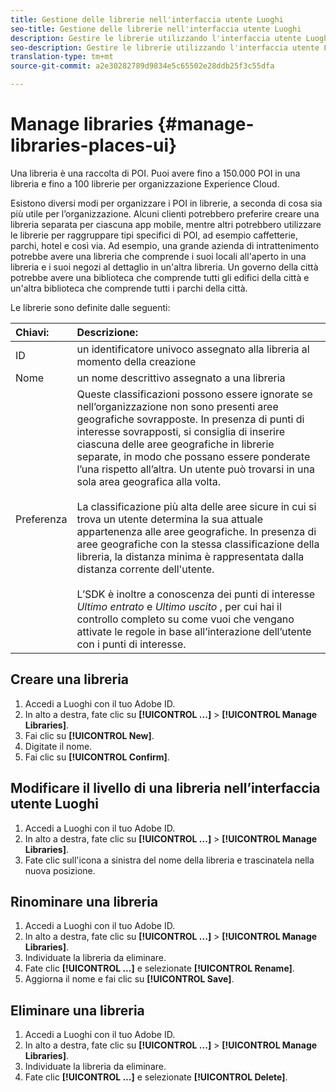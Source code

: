 ```yaml
---
title: Gestione delle librerie nell'interfaccia utente Luoghi
seo-title: Gestione delle librerie nell'interfaccia utente Luoghi
description: Gestire le librerie utilizzando l'interfaccia utente Luoghi.
seo-description: Gestire le librerie utilizzando l'interfaccia utente Luoghi.
translation-type: tm+mt
source-git-commit: a2e30282789d9834e5c65502e28ddb25f3c55dfa

---
```



# Manage libraries {#manage-libraries-places-ui}

Una libreria è una raccolta di POI. Puoi avere fino a 150.000 POI in una libreria e fino a 100 librerie per organizzazione Experience Cloud.

Esistono diversi modi per organizzare i POI in librerie, a seconda di cosa sia più utile per l’organizzazione. Alcuni clienti potrebbero preferire creare una libreria separata per ciascuna app mobile, mentre altri potrebbero utilizzare le librerie per raggruppare tipi specifici di POI, ad esempio caffetterie, parchi, hotel e così via. Ad esempio, una grande azienda di intrattenimento potrebbe avere una libreria che comprende i suoi locali all'aperto in una libreria e i suoi negozi al dettaglio in un'altra libreria. Un governo della città potrebbe avere una biblioteca che comprende tutti gli edifici della città e un'altra biblioteca che comprende tutti i parchi della città.

Le librerie sono definite dalle seguenti:

| Chiavi: | Descrizione: |
| :--- | :--- |
| ID | un identificatore univoco assegnato alla libreria al momento della creazione |
| Nome | un nome descrittivo assegnato a una libreria |
| Preferenza | Queste classificazioni possono essere ignorate se nell’organizzazione non sono presenti aree geografiche sovrapposte. In presenza di punti di interesse sovrapposti, si consiglia di inserire ciascuna delle aree geografiche in librerie separate, in modo che possano essere ponderate l’una rispetto all’altra. Un utente può trovarsi in una sola area geografica alla volta. <br><br>La classificazione più alta delle aree sicure in cui si trova un utente determina la sua attuale appartenenza alle aree geografiche. In presenza di aree geografiche con la stessa classificazione della libreria, la distanza minima è rappresentata dalla distanza corrente dell'utente. <br><br>L’SDK è inoltre a conoscenza dei punti di interesse *Ultimo entrato* e *Ultimo uscito* , per cui hai il controllo completo su come vuoi che vengano attivate le regole in base all’interazione dell’utente con i punti di interesse. |

## Creare una libreria

1. Accedi a Luoghi con il tuo Adobe ID.
1. In alto a destra, fate clic su **[!UICONTROL ...]** &gt; **[!UICONTROL Manage Libraries]**.
1. Fai clic su **[!UICONTROL New]**.
1. Digitate il nome.
1. Fai clic su **[!UICONTROL Confirm]**.

## Modificare il livello di una libreria nell’interfaccia utente Luoghi

1. Accedi a Luoghi con il tuo Adobe ID.
1. In alto a destra, fate clic su **[!UICONTROL ...]** &gt; **[!UICONTROL Manage Libraries]**.
1. Fate clic sull'icona a sinistra del nome della libreria e trascinatela nella nuova posizione.

## Rinominare una libreria

1. Accedi a Luoghi con il tuo Adobe ID.
1. In alto a destra, fate clic su **[!UICONTROL ...]** &gt; **[!UICONTROL Manage Libraries]**.
1. Individuate la libreria da eliminare.
1. Fate clic **[!UICONTROL ...]** e selezionate **[!UICONTROL Rename]**.
1. Aggiorna il nome e fai clic su **[!UICONTROL Save]**.

## Eliminare una libreria

1. Accedi a Luoghi con il tuo Adobe ID.
1. In alto a destra, fate clic su **[!UICONTROL ...]** &gt; **[!UICONTROL Manage Libraries]**.
1. Individuate la libreria da eliminare.
1. Fate clic **[!UICONTROL ...]** e selezionate **[!UICONTROL Delete]**.

